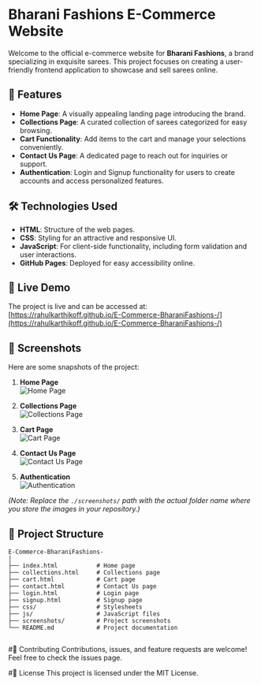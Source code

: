 # Bharani Fashions E-Commerce Website  

Welcome to the official e-commerce website for **Bharani Fashions**, a brand specializing in exquisite sarees. This project focuses on creating a user-friendly frontend application to showcase and sell sarees online.  

## 🌟 Features  
- **Home Page**: A visually appealing landing page introducing the brand.  
- **Collections Page**: A curated collection of sarees categorized for easy browsing.  
- **Cart Functionality**: Add items to the cart and manage your selections conveniently.  
- **Contact Us Page**: A dedicated page to reach out for inquiries or support.  
- **Authentication**: Login and Signup functionality for users to create accounts and access personalized features.  

## 🛠️ Technologies Used  
- **HTML**: Structure of the web pages.  
- **CSS**: Styling for an attractive and responsive UI.  
- **JavaScript**: For client-side functionality, including form validation and user interactions.  
- **GitHub Pages**: Deployed for easy accessibility online.  

## 🚀 Live Demo  
The project is live and can be accessed at:  
[https://rahulkarthikoff.github.io/E-Commerce-BharaniFashions-/](https://rahulkarthikoff.github.io/E-Commerce-BharaniFashions-/)  

## 📸 Screenshots  
Here are some snapshots of the project:  
1. **Home Page**  
   ![Home Page](./screenshots/home-page.png)  

2. **Collections Page**  
   ![Collections Page](./screenshots/collections-page.png)  

3. **Cart Page**  
   ![Cart Page](./screenshots/cart-page.png)  

4. **Contact Us Page**  
   ![Contact Us Page](./screenshots/contact-us-page.png)  

5. **Authentication**  
   ![Authentication](./screenshots/authentication.png)  

*(Note: Replace the `./screenshots/` path with the actual folder name where you store the images in your repository.)*  

## 📂 Project Structure  
```plaintext  
E-Commerce-BharaniFashions-  
│  
├── index.html           # Home page  
├── collections.html     # Collections page  
├── cart.html            # Cart page  
├── contact.html         # Contact Us page  
├── login.html           # Login page  
├── signup.html          # Signup page  
├── css/                 # Stylesheets  
├── js/                  # JavaScript files  
├── screenshots/         # Project screenshots  
└── README.md            # Project documentation  


```

#🤝 Contributing
Contributions, issues, and feature requests are welcome! Feel free to check the issues page.

#📝 License
This project is licensed under the MIT License.
